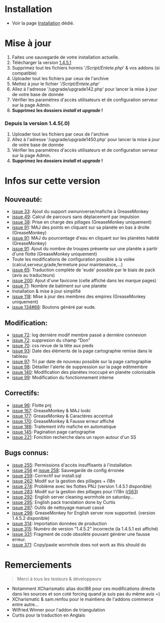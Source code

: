# Installation #

  * Voir la page [Installation](Installation.md) dédié.

# Mise à jour #
  1. Faites une sauvegarde de votre installation actuelle.
  1. Télécharger la version [1.4.5.1](http://code.google.com/p/eude/downloads/detail?name=eude-1.4.5.1.tar.gz)
  1. Supprimez tout les fichiers hormis '_/Script/Entete.php_' & vos addons (si compatible)
  1. Uploader tout les fichiers par ceux de l'archive
  1. Mettez à jour le fichier '_/Script/Entete.php_'
  1. Allez à l'adresse '/upgrade/upgrade142.php' pour lancer la mise à jour de votre base de donnée
  1. Vérifier les paramètres d'accès utilisateurs et de configuration serveur sur la page Admin.
  1. **Supprimez les dossiers _install_ et _upgrade_ !**

### Depuis la version 1.4.5(.0) ###
  1. Uploader tout les fichiers par ceux de l'archive
  1. Allez à l'adresse '/upgrade/upgrade1450.php' pour lancer la mise à jour de votre base de donnée
  1. Vérifier les paramètres d'accès utilisateurs et de configuration serveur sur la page Admin.
  1. **Supprimez les dossiers _install_ et _upgrade_ !**


# Infos sur cette version #

## Nouveauté: ##
  * [issue 33](https://code.google.com/p/eude/issues/detail?id=33): Ajout du support ownuniverse/mafiche à GreaseMonkey
  * [issue 49](https://code.google.com/p/eude/issues/detail?id=49): Calcul de parcours sans déplacement par impulsion
  * [issue 38](https://code.google.com/p/eude/issues/detail?id=38): Prise en charge des pillages (GreaseMonkey uniquement)
  * [issue 91](https://code.google.com/p/eude/issues/detail?id=91): MAJ des points en cliquant sur sa planète en bas à droite (GreaseMonkey)
  * [issue 91](https://code.google.com/p/eude/issues/detail?id=91): MAJ du pourcentage d'eau en cliquant sur les planètes habité (GreaseMonkey)
  * [issue 91](https://code.google.com/p/eude/issues/detail?id=91): Ajout du nombre de troupes présente sur une planète a partir d'une flotte (GreaseMonkey uniquement)
  * Toute les modifications de configuration possible à la volée (calcul,serveur,grade,fermeture pour maintenance,...)
  * [issue 65](https://code.google.com/p/eude/issues/detail?id=65): Traduction complète de 'eude' possible par le biais de pack (avis au traducteurs)
  * [issue 200](https://code.google.com/p/eude/issues/detail?id=200): Ajout d'une favicone (celle affiché dans les marque pages)
  * [issue 71](https://code.google.com/p/eude/issues/detail?id=71): Nombre de batiment sur une planète
  * Installation & mise à jour simplifié
  * [issue 118](https://code.google.com/p/eude/issues/detail?id=118): Mise à jour des membres des empires (GreaseMonkey uniquement)
  * [issue 134#68](http://code.google.com/p/eude/issues/detail?id=134#c68): Boutons généré par eude.
## Modification: ##
  * [issue 72](https://code.google.com/p/eude/issues/detail?id=72): log dernière modif membre passé a dernière connexion
  * [issue 72](https://code.google.com/p/eude/issues/detail?id=72): suppresion du champ "Don"
  * [issue 70](https://code.google.com/p/eude/issues/detail?id=70): css revue de la tête aux pieds
  * [issue 93](https://code.google.com/p/eude/issues/detail?id=93): Date des éléments de la page cartographie remise dans le tableau
  * [issue 97](https://code.google.com/p/eude/issues/detail?id=97): Tri par date de nouveau possible sur la page cartographie
  * [issue 98](https://code.google.com/p/eude/issues/detail?id=98): Détailler l'alerte de suppression sur la page editmembre
  * [issue 140](https://code.google.com/p/eude/issues/detail?id=140): Modification des planètes inoccupé en planète colonisable
  * [issue 99](https://code.google.com/p/eude/issues/detail?id=99): Modification du fonctionnement interne
## Correctifs: ##
  * [issue 96](https://code.google.com/p/eude/issues/detail?id=96): Flotte pnj
  * [issue 167](https://code.google.com/p/eude/issues/detail?id=167): GreaseMonkey & MAJ looki
  * [issue 177](https://code.google.com/p/eude/issues/detail?id=177): GreaseMonkey & Caractères accentué
  * [issue 170](https://code.google.com/p/eude/issues/detail?id=170): GreaseMonkey & Fausse erreur affiché
  * [issue 186](https://code.google.com/p/eude/issues/detail?id=186): Traitement info mafiche en automatique
  * [issue 145](https://code.google.com/p/eude/issues/detail?id=145): Pagination page cartographie
  * [issue 221](https://code.google.com/p/eude/issues/detail?id=221): Fonction recherche dans un rayon autour d'un SS

## Bugs connus: ##
  * [issue 255](https://code.google.com/p/eude/issues/detail?id=255): Permissions d'accès insuffisants à l'installation
  * [issue 256](https://code.google.com/p/eude/issues/detail?id=256) et [issue 258](https://code.google.com/p/eude/issues/detail?id=258): Sauvegarde de config érronée
  * [issue 259](https://code.google.com/p/eude/issues/detail?id=259): Correctif sur install.sql
  * [issue 262](https://code.google.com/p/eude/issues/detail?id=262): Modif sur la gestion des pillages + i18n
  * [issue 274](https://code.google.com/p/eude/issues/detail?id=274): Problème avec les flottes PNJ (version 1.4.5.1 disponible)
  * [issue 283](https://code.google.com/p/eude/issues/detail?id=283): Modif sur la gestion des pillages pour l'i18n ([r563](https://code.google.com/p/eude/source/detail?r=563))
  * [issue 292](https://code.google.com/p/eude/issues/detail?id=292): English server cleaning wormhole on saturday...
  * [issue 295](https://code.google.com/p/eude/issues/detail?id=295): English pack translation done by Curtis
  * [issue 297](https://code.google.com/p/eude/issues/detail?id=297): Outils de nettoyage manuel cassé
  * [issue 298](https://code.google.com/p/eude/issues/detail?id=298): GreaseMonkey for English server now supported.  (version 1.4.5.2 disponible)
  * [issue 314](https://code.google.com/p/eude/issues/detail?id=314): Importation données de production
  * [issue 315](https://code.google.com/p/eude/issues/detail?id=315): Numéro de version "1.4.5.2" incorrecte (la 1.4.5.1 est affiché)
  * [issue 331](https://code.google.com/p/eude/issues/detail?id=331): Fragment de code obsolète pouvant générer une fausse erreur.
  * [issue 371](https://code.google.com/p/eude/issues/detail?id=371): Copy/paste wormhole does not work as this should do

# Remerciements #

> Merci à tous les testeurs & développeurs
  * Notamment XCharismatic alias docl88 pour ces modifications directe dans les sources et son coté forcing quand je suis pas du même avis =)
  * XCharismatic & sam.renfou pour le maintiens de l'addons commerce entre autre...
  * Wilfried.Winner pour l'addon de triangulation
  * Curtis pour la traduction en Anglais
